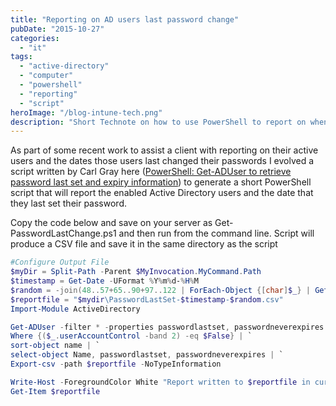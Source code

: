 ```yaml
---
title: "Reporting on AD users last password change"
pubDate: "2015-10-27"
categories:
  - "it"
tags:
  - "active-directory"
  - "computer"
  - "powershell"
  - "reporting"
  - "script"
heroImage: "/blog-intune-tech.png"
description: "Short Technote on how to use PowerShell to report on when users last changed their password"
---
```


As part of some recent work to assist a client with reporting on their active users and the dates those users last changed their passwords I evolved a script written by Carl Gray here ([PowerShell: Get-ADUser to retrieve password last set and expiry information](http://www.oxfordsbsguy.com/2013/11/25/powershell-get-aduser-to-retrieve-password-last-set-and-expiry-information/)) to generate a short PowerShell script that will report the enabled Active Directory users and the date that they last set their password.

Copy the code below and save on your server as Get-PasswordLastChange.ps1 and then run from the command line. Script will produce a CSV file and save it in the same directory as the script

```powershell
#Configure Output File
$myDir = Split-Path -Parent $MyInvocation.MyCommand.Path
$timestamp = Get-Date -UFormat %Y%m%d-%H%M
$random = -join(48..57+65..90+97..122 | ForEach-Object {[char]$_} | Get-Random -Count 6)
$reportfile = "$mydir\PasswordLastSet-$timestamp-$random.csv"
Import-Module ActiveDirectory

Get-ADUser -filter * -properties passwordlastset, passwordneverexpires | `
Where {($_.userAccountControl -band 2) -eq $False} | `
sort-object name | `
select-object Name, passwordlastset, passwordneverexpires | `
Export-csv -path $reportfile -NoTypeInformation

Write-Host -ForegroundColor White "Report written to $reportfile in current path."
Get-Item $reportfile
```
